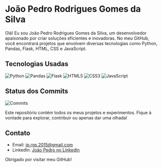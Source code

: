 # João Pedro Rodrigues Gomes da Silva

Olá! Eu sou João Pedro Rodrigues Gomes da Silva, um desenvolvedor apaixonado por criar soluções eficientes e inovadoras. No meu GitHub, você encontrará projetos que envolvem diversas tecnologias como Python, Pandas, Flask, HTML, CSS e JavaScript.

## Tecnologias Usadas

![Python](https://img.shields.io/badge/Python-3776AB?style=flat&logo=python&logoColor=white)
![Pandas](https://img.shields.io/badge/Pandas-150458?style=flat&logo=pandas&logoColor=white)
![Flask](https://img.shields.io/badge/Flask-000000?style=flat&logo=flask&logoColor=white)
![HTML5](https://img.shields.io/badge/HTML5-E34F26?style=flat&logo=html5&logoColor=white)
![CSS3](https://img.shields.io/badge/CSS3-1572B6?style=flat&logo=css3&logoColor=white)
![JavaScript](https://img.shields.io/badge/JavaScript-F7DF1E?style=flat&logo=javascript&logoColor=black)

## Status dos Commits

![Commits](https://img.shields.io/github/commit-activity/m/JoãoPedroSilva/JpRodrigues2?style=flat)

Este repositório contém todos os meus projetos e experimentos. Fique à vontade para explorar, contribuir ou apenas dar uma olhada!

## Contato

- Email: jp.rgs.2015@gmail.com
- LinkedIn: [João Pedro no LinkedIn](https://br.linkedin.com/in/jo%C3%A3o-pedro-rodrigues-gomes-da-silva-276471319)

Obrigado por visitar meu GitHub!
